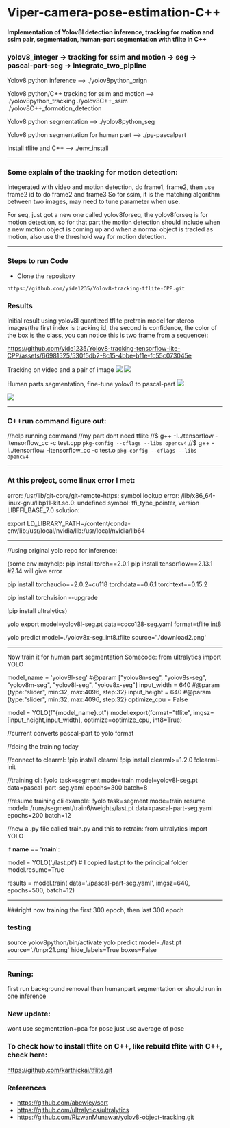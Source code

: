 # Viper-camera-pose-estimation-C++

#### Implementation of Yolov8l detection inference, tracking for motion and ssim pair, segmentation, human-part segmentation with tflite in C++

### yolov8_integer -> tracking for ssim and motion -> seg -> pascal-part-seg -> integrate_two_pipline

Yolov8 python inference                             --> ./yolov8python_orign

Yolov8 python/C++ tracking for ssim and motion      --> ./yolov8python_tracking  ./yolov8C++_ssim ./yolov8C++_formotion_detection

Yolov8 python segmentation                          --> ./yolov8python_seg

Yolov8 python segmentation for human part           --> ./py-pascalpart

Install tflite and C++                              --> ./env_install


-------

### Some explain of the tracking for motion detection:
Integerated with video and motion detection, do frame1, frame2, then use frame2 id to do frame2 and frame3
So for ssim, it is the matching algorithm between two images, may need to tune parameter when use.

For seq, just got a new one called yolov8forseq, the yolov8forseq is for motion detection, so for that part
the motion detection should include when a new motion object is coming up and when a normal object is 
tracled as motion, also use the threshold way for motion detection.

-------
### Steps to run Code

- Clone the repository
```
https://github.com/yide1235/Yolov8-tracking-tflite-CPP.git
```
### Results
Initial result using yolov8l quantized tflite pretrain model for stereo images(the first index is tracking id, the second is confidence, the color of the box is the class, you can notice this is two frame from a sequence):

https://github.com/yide1235/Yolov8-tracking-tensorflow-lite-CPP/assets/66981525/530f5db2-8c15-4bbe-bf1e-fc55c073045e

Tracking on video and a pair of image
![](./assets/1.jpg)
![](./assets/2.jpg)

Human parts segmentation, fine-tune yolov8 to pascal-part
![](./assets/3.jpg)

![](./assets/4.jpg)

-------

### C++run command figure out:
//help running command
//my part dont need tflite
//$ g++ -I../tensorflow -ltensorflow_cc -c test.cpp `pkg-config --cflags --libs opencv4`
//$ g++ -I../tensorflow -ltensorflow_cc -c test.o `pkg-config --cflags --libs 
opencv4`

-------

### At this project, some linux error I met: 

error: /usr/lib/git-core/git-remote-https: symbol lookup error: /lib/x86_64-linux-gnu/libp11-kit.so.0: undefined symbol: ffi_type_pointer, version LIBFFI_BASE_7.0
solution: 

export LD_LIBRARY_PATH=/content/conda-env/lib:/usr/local/nvidia/lib:/usr/local/nvidia/lib64

-------

//using original yolo repo for inference:

(some env mayhelp: pip install torch==2.0.1
pip install tensorflow==2.13.1 #2.14 will give error

pip install torchaudio==2.0.2+cu118 torchdata==0.6.1 torchtext==0.15.2

pip install torchvision --upgrade

!pip install ultralytics)

yolo export model=yolov8l-seg.pt data=coco128-seg.yaml format=tflite int8

yolo predict model=./yolov8x-seg_int8.tflite source='./download2.png'

-------

Now train it for human part segmentation
Somecode: from ultralytics import YOLO

model_name = 'yolov8l-seg' #@param ["yolov8n-seg", "yolov8s-seg", "yolov8m-seg", "yolov8l-seg", "yolov8x-seg"]
input_width = 640 #@param {type:"slider", min:32, max:4096, step:32}
input_height = 640 #@param {type:"slider", min:32, max:4096, step:32}
optimize_cpu = False

model = YOLO(f"{model_name}.pt") 
model.export(format="tflite", imgsz=[input_height,input_width], optimize=optimize_cpu, int8=True)

//current converts pascal-part to yolo format

//doing the training today

//connect to clearml: !pip install clearml
!pip install clearml>=1.2.0
!clearml-init


//training cli: !yolo task=segment mode=train model=yolov8l-seg.pt data=pascal-part-seg.yaml epochs=300 batch=8

//resume training cli example: !yolo task=segment mode=train resume model=./runs/segment/train6/weights/last.pt data=pascal-part-seg.yaml epochs=200 batch=12 

//new a .py file called train.py and this to retrain:
from ultralytics import YOLO

if __name__ == '__main__':
  
  model = YOLO('./last.pt') # I copied last.pt to the principal folder
  model.resume=True

  results = model.train(
    data='./pascal-part-seg.yaml',
    imgsz=640,
    epochs=500,
    batch=12)

-------

###right now training the first 300 epoch, then last 300 epoch
### testing
source yolov8python/bin/activate
yolo predict model=./last.pt source='./tmpr21.png' hide_labels=True boxes=False

-------

### Runing:
first run background removal then humanpart segmentation
or should run in one inference

### New update:
wont use segmentation+pca for pose
just use average of pose

### To check how to install tflite on C++, like rebuild tflite with C++, check here:
https://github.com/karthickai/tflite.git


### References
- https://github.com/abewley/sort
- https://github.com/ultralytics/ultralytics
- https://github.com/RizwanMunawar/yolov8-object-tracking.git





